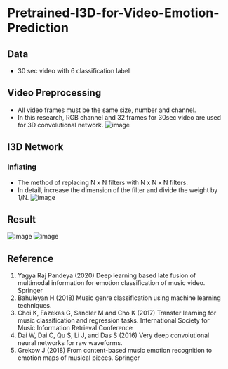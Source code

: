 # Pretrained-I3D-for-Video-Emotion-Prediction
## Data
 * 30 sec video with 6 classification label
## Video Preprocessing
  * All video frames must be the same size, number and channel.
  * In this research, RGB channel and 32 frames for 30sec video are used for 3D convolutional network.
![image](https://user-images.githubusercontent.com/67357059/123912142-9fe8aa80-d9b7-11eb-8ef5-25cb63009e8b.png)
## I3D Network
### Inflating
 * The method of replacing N x N filters with N x N x N filters.
 * In detail, increase the dimension of the filter and divide the weight by 1/N.
 ![image](https://user-images.githubusercontent.com/67357059/123912383-ee964480-d9b7-11eb-8465-59bdd2d28a10.png)

## Result
![image](https://user-images.githubusercontent.com/67357059/123912463-066dc880-d9b8-11eb-9081-e0c8cdab914c.png)
![image](https://user-images.githubusercontent.com/67357059/123912486-0f5e9a00-d9b8-11eb-98e9-d4ae53481abe.png)

## Reference
1. Yagya Raj Pandeya (2020) Deep learning based late fusion of multimodal information for emotion classification of music video. Springer 
2. Bahuleyan H (2018) Music genre classification using machine learning techniques.
3. Choi K, Fazekas G, Sandler M and Cho K (2017) Transfer learning for music classification and regression tasks. International Society for Music Information Retrieval Conference
4. Dai W, Dai C, Qu S, Li J, and Das S (2016) Very deep convolutional neural networks for raw waveforms.
5. Grekow J (2018) From content-based music emotion recognition to emotion maps of musical pieces. Springer
